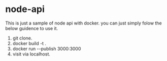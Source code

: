 # node-api
This is just a sample of node api with docker.
you can just simply folow the below guidence to use it.
1. git clone.
2. docker build -t <name> .
3. docker run <name> --publish 3000:3000
4. visit via localhost.
